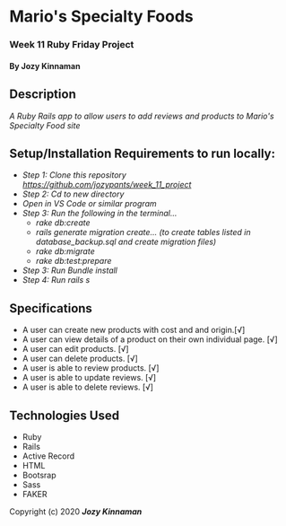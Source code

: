 # Mario's Specialty Foods
### Week 11 Ruby Friday Project
#### By Jozy Kinnaman

## Description
_A Ruby Rails app to allow users to add reviews and products to Mario's Specialty Food site_


## Setup/Installation Requirements to run locally:
* _Step 1: Clone this repository https://github.com/jozypants/week_11_project_
* _Step 2: Cd to new directory_
* _Open in VS Code or similar program_
* _Step 3: Run the following in the terminal..._
   * _rake db:create_
   * _rails generate migration create... (to create tables listed in database_backup.sql and create migration files)_
   * _rake db:migrate_
   * _rake db:test:prepare_
* _Step 3: Run Bundle install_
* _Step 4: Run rails s_


## Specifications
* A user can create new products with cost and and origin.[√]
* A user can view details of a product on their own individual page. [√]
*  A user can edit products. [√]
* A user can delete products. [√]
* A user is able to review products. [√]
* A user is able to update reviews. [√]
* A user is able to delete reviews. [√]

## Technologies Used
* Ruby
* Rails
* Active Record
* HTML
* Bootsrap
* Sass
* FAKER

Copyright (c) 2020 **_Jozy Kinnaman_**
